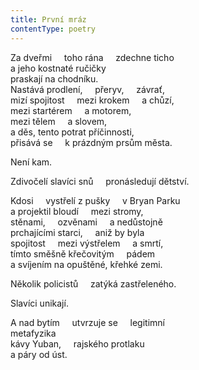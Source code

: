 ```yaml
---
title: První mráz
contentType: poetry
---
```


<section>

Za dveřmi     toho rána     zdechne ticho  
a jeho kostnaté ručičky  
praskají na chodníku.  
Nastává prodlení,     přeryv,     závrať,  
mizí spojitost     mezi krokem     a chůzí,  
mezi startérem     a motorem,  
mezi tělem     a slovem,  
a děs, tento potrat příčinnosti,  
přisává se     k prázdným prsům města.

</section>

<section>

Není kam.

</section>

<section>

Zdivočelí slavíci snů     pronásledují dětství.

</section>

<section>

Kdosi     vystřelí z pušky     v Bryan Parku  
a projektil bloudí     mezi stromy,  
stěnami,     ozvěnami     a nedůstojně  
prchajícími starci,     aniž by byla  
spojitost     mezi výstřelem     a smrtí,  
tímto směšně křečovitým     pádem  
a svíjením na opuštěné, křehké zemi.

</section>

<section>

Několik policistů     zatýká zastřeleného.

</section>

<section>

Slavíci unikají.

</section>

<section>

A nad bytím     utvrzuje se     legitimní  
metafyzika  
kávy Yuban,     rajského protlaku  
a páry od úst.

</section>
